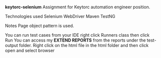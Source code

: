 **keytorc-selenium**
Assignment for Keytorc automation engineer position.

Technologies used
Selenium WebDriver Maven TestNG

Notes
Page object pattern is used.

You can run test cases from your IDE
right click Runners class then click Run
You can access my **EXTEND REPORTS** from the reports under the test-output folder.
Right click on the html file in the html folder and then click open and select browser


